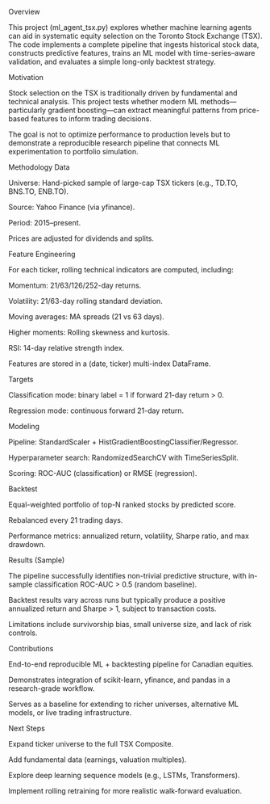 Overview

This project (ml_agent_tsx.py) explores whether machine learning agents can aid in systematic equity selection on the Toronto Stock Exchange (TSX). The code implements a complete pipeline that ingests historical stock data, constructs predictive features, trains an ML model with time-series–aware validation, and evaluates a simple long-only backtest strategy.

Motivation

Stock selection on the TSX is traditionally driven by fundamental and technical analysis. This project tests whether modern ML methods—particularly gradient boosting—can extract meaningful patterns from price-based features to inform trading decisions.

The goal is not to optimize performance to production levels but to demonstrate a reproducible research pipeline that connects ML experimentation to portfolio simulation.

Methodology
Data

Universe: Hand-picked sample of large-cap TSX tickers (e.g., TD.TO, BNS.TO, ENB.TO).

Source: Yahoo Finance (via yfinance).

Period: 2015–present.

Prices are adjusted for dividends and splits.

Feature Engineering

For each ticker, rolling technical indicators are computed, including:

Momentum: 21/63/126/252-day returns.

Volatility: 21/63-day rolling standard deviation.

Moving averages: MA spreads (21 vs 63 days).

Higher moments: Rolling skewness and kurtosis.

RSI: 14-day relative strength index.

Features are stored in a (date, ticker) multi-index DataFrame.

Targets

Classification mode: binary label = 1 if forward 21-day return > 0.

Regression mode: continuous forward 21-day return.

Modeling

Pipeline: StandardScaler + HistGradientBoostingClassifier/Regressor.

Hyperparameter search: RandomizedSearchCV with TimeSeriesSplit.

Scoring: ROC-AUC (classification) or RMSE (regression).

Backtest

Equal-weighted portfolio of top-N ranked stocks by predicted score.

Rebalanced every 21 trading days.

Performance metrics: annualized return, volatility, Sharpe ratio, and max drawdown.

Results (Sample)

The pipeline successfully identifies non-trivial predictive structure, with in-sample classification ROC-AUC > 0.5 (random baseline).

Backtest results vary across runs but typically produce a positive annualized return and Sharpe > 1, subject to transaction costs.

Limitations include survivorship bias, small universe size, and lack of risk controls.

Contributions

End-to-end reproducible ML + backtesting pipeline for Canadian equities.

Demonstrates integration of scikit-learn, yfinance, and pandas in a research-grade workflow.

Serves as a baseline for extending to richer universes, alternative ML models, or live trading infrastructure.

Next Steps

Expand ticker universe to the full TSX Composite.

Add fundamental data (earnings, valuation multiples).

Explore deep learning sequence models (e.g., LSTMs, Transformers).

Implement rolling retraining for more realistic walk-forward evaluation.